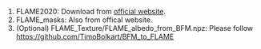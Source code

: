 1. FLAME2020: Download from [official website](https://flame.is.tue.mpg.de/).
2. FLAME_masks: Also from offical website.
3. (Optional) FLAME_Texture/FLAME_albedo_from_BFM.npz: Please follow https://github.com/TimoBolkart/BFM_to_FLAME
